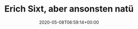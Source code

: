---
retweeted: false
source: <a href="https://about.twitter.com/products/tweetdeck" rel="nofollow">TweetDeck</a>
entities:
  hashtags: []
  symbols: []
  user_mentions: []
  urls:
  - url: https://t.co/rwT4tM43Bp
    expanded_url: https://twitter.com/alexfischer/status/1258284856469073923
    display_url: twitter.com/alexfischer/st…
    indices:
    - '52'
    - '75'
display_text_range:
- '0'
- '75'
favorite_count: '1'
id_str: '1258652665950633984'
truncated: false
retweet_count: '0'
id: '1258652665950633984'
possibly_sensitive: false
created_at: Fri May 08 06:59:14 +0000 2020
favorited: false
full_text: Erich Sixt, aber ansonsten natürlich Arsch → Eimer.
lang: de
quote_url: https://twitter.com/alexfischer/status/1258284856469073923
tags:
- pesos:twitter
date: '2020-05-08T06:59:14+00:00'
src: https://twitter.com/bascht/status/1258652665950633984
original_url: https://twitter.com/bascht/status/1258652665950633984
type: twitter_tweet
text: Erich Sixt, aber ansonsten natürlich Arsch → Eimer.
title: Erich Sixt, aber ansonsten natü

---